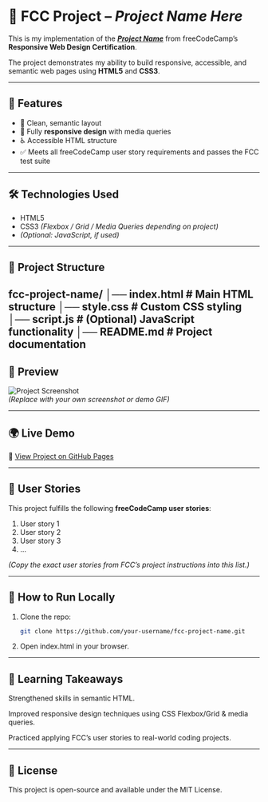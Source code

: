 # 📘 FCC Project – *Project Name Here*  

This is my implementation of the **[*Project Name*](https://www.freecodecamp.org/learn/)** from freeCodeCamp’s **Responsive Web Design Certification**.  

The project demonstrates my ability to build responsive, accessible, and semantic web pages using **HTML5** and **CSS3**.  

---

## 🚀 Features  

- 🎨 Clean, semantic layout  
- 📱 Fully **responsive design** with media queries  
- ♿ Accessible HTML structure  
- ✅ Meets all freeCodeCamp user story requirements and passes the FCC test suite  

---

## 🛠️ Technologies Used  

- HTML5  
- CSS3 *(Flexbox / Grid / Media Queries depending on project)*  
- *(Optional: JavaScript, if used)*  

---

## 📂 Project Structure 
fcc-project-name/ 
│── index.html     # Main HTML structure 
│── style.css      # Custom CSS styling 
│── script.js      # (Optional) JavaScript functionality 
│── README.md      # Project documentation
---

## 📸 Preview  

![Project Screenshot](screenshot.png)  
*(Replace with your own screenshot or demo GIF)*  

---

## 🌍 Live Demo  

🔗 [View Project on GitHub Pages](https://your-username.github.io/fcc-project-name/)  

---

## 📑 User Stories  

This project fulfills the following **freeCodeCamp user stories**:  

1. User story 1  
2. User story 2  
3. User story 3  
4. …  

*(Copy the exact user stories from FCC’s project instructions into this list.)*  

---

## 📌 How to Run Locally  

1. Clone the repo:  
   ```bash
   git clone https://github.com/your-username/fcc-project-name.git

2. Open index.html in your browser.

---

## 🎯 Learning Takeaways

Strengthened skills in semantic HTML.

Improved responsive design techniques using CSS Flexbox/Grid & media queries.

Practiced applying FCC’s user stories to real-world coding projects.


---

## 📝 License

This project is open-source and available under the MIT License.
